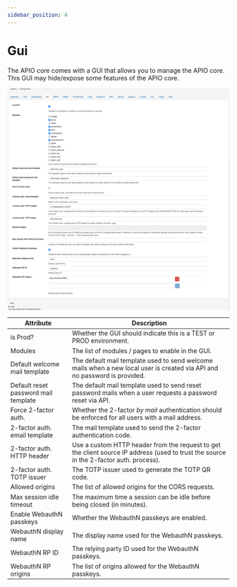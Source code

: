 ```yaml
---
sidebar_position: 4
---
```


# Gui

The APIO core comes with a GUI that allows you to manage the APIO core. This GUI may hide/expose some features of the APIO core.

![GUI](img/gui-config.png)

| Attribute | Description |
| --------- | ----------- |
| is Prod? | Whether the GUI should indicate this is a TEST or PROD environment. |
| Modules | The list of modules / pages to enable in the GUI. |
| Default welcome mail template | The default mail template used to send welcome mails when a new local user is created via API and no password is provided. |
| Default reset password mail template | The default mail template used to send reset password mails when a user requests a password reset via API. |
| Force 2-factor auth. | Whether the 2-factor *by mail* authentication should be enforced for all users with a mail address. |
| 2-factor auth. email template | The mail template used to send the 2-factor authentication code. |
| 2-factor auth. HTTP header | Use a custom HTTP header from the request to get the client source IP address (used to trust the source in the 2-factor auth. process). |
| 2-factor auth. TOTP issuer | The TOTP issuer used to generate the TOTP QR code. |
| Allowed origins | The list of allowed origins for the CORS requests. |
| Max session idle timeout | The maximum time a session can be idle before being closed (in minutes). |
| Enable WebauthN passkeys | Whether the WebauthN passkeys are enabled. |
| WebauthN display name | The display name used for the WebauthN passkeys. |
| WebauthN RP ID | The relying party ID used for the WebauthN passkeys. |
| WebauthN RP origins | The list of origins allowed for the WebauthN passkeys. |